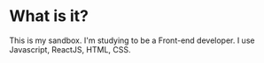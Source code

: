 # What is it?

This is my sandbox.
I'm studying to be a Front-end developer.
I use Javascript, ReactJS, HTML, CSS.

